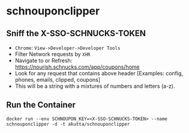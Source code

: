# schnouponclipper

## Sniff the X-SSO-SCHNUCKS-TOKEN
* `Chrome`: `View->Developer->Developer Tools` 
* Filter Network requests by `XHR`
* Navigate to or Refresh: https://nourish.schnucks.com/app/coupons/home
* Look for any request that contains above header [Examples:  config, phones, emails, clipped, coupons]
* This will be a string with a mixtures of numbers and letters (a-z).

## Run the Container

```
docker run --env SCHNOUPON_KEY=<X-SSO-SCHNUCKS-TOKEN> --name schnouponclipper -d -t akutta/schnouponclipper
```

